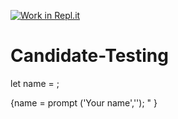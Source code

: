 [![Work in Repl.it](https://classroom.github.com/assets/work-in-replit-14baed9a392b3a25080506f3b7b6d57f295ec2978f6f33ec97e36a161684cbe9.svg)](https://classroom.github.com/online_ide?assignment_repo_id=4849858&assignment_repo_type=AssignmentRepo)
# Candidate-Testing
let name = ;

{name = prompt ('Your name','');
"
}








